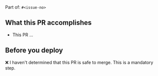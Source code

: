 Part of: `#<issue-no>`

## What this PR accomplishes
- This PR ...

## Before you deploy
❌ I haven't determined that this PR is safe to merge. This is a mandatory step.
<!--
- [ ] I have tophatted or tested this change.
- [ ] I have requested my team members (@bitswap-network/bitswap-devs) for review.
- [ ] I have attached any relevant screenshots
-->
